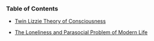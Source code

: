 ### Table of Contents

* [Twin Lizzie Theory of Consciousness](https://github.com/TwinLizzie/Sylvie-2021/tree/master/documentation/consciousness.md)

* [The Loneliness and Parasocial Problem of Modern Life](https://github.com/TwinLizzie/Sylvie-2021/tree/master/documentation/modern_life.md)

